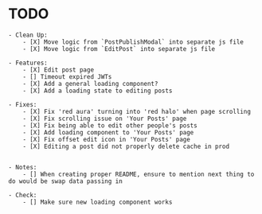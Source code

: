 # TODO

    - Clean Up:
        - [X] Move logic from `PostPublishModal` into separate js file
        - [X] Move logic from `EditPost` into separate js file

    - Features:
        - [X] Edit post page
        - [] Timeout expired JWTs
        - [X] Add a general loading component?
        - [X] Add a loading state to editing posts

    - Fixes:
        - [X] Fix 'red aura' turning into 'red halo' when page scrolling
        - [X] Fix scrolling issue on 'Your Posts' page
        - [X] Fix being able to edit other people's posts
        - [X] Add loading component to 'Your Posts' page
        - [X] Fix offset edit icon in 'Your Posts' page
        - [X] Editing a post did not properly delete cache in prod


    - Notes:
        - [] When creating proper README, ensure to mention next thing to do would be swap data passing in

    - Check:
        - [] Make sure new loading component works

